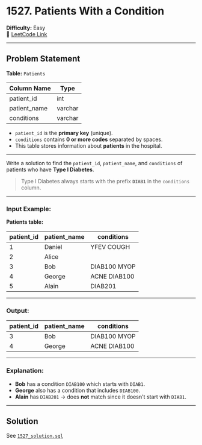 # 1527. Patients With a Condition

**Difficulty:** Easy  
🔗 [LeetCode Link](https://leetcode.com/problems/patients-with-a-condition/)

---

## Problem Statement

**Table:** `Patients`

| Column Name  | Type    |
|--------------|---------|
| patient_id   | int     |
| patient_name | varchar |
| conditions   | varchar |

- `patient_id` is the **primary key** (unique).
- `conditions` contains **0 or more codes** separated by spaces.
- This table stores information about **patients** in the hospital.

---

Write a solution to find the `patient_id`, `patient_name`, and `conditions` of patients who have **Type I Diabetes**.

> Type I Diabetes always starts with the prefix **`DIAB1`** in the `conditions` column.

---

### Input Example:

**Patients table:**

| patient_id | patient_name | conditions   |
|------------|--------------|--------------|
| 1          | Daniel       | YFEV COUGH   |
| 2          | Alice        |              |
| 3          | Bob          | DIAB100 MYOP |
| 4          | George       | ACNE DIAB100 |
| 5          | Alain        | DIAB201      |

---

### Output:

| patient_id | patient_name | conditions   |
|------------|--------------|--------------|
| 3          | Bob          | DIAB100 MYOP |
| 4          | George       | ACNE DIAB100 |

---

### Explanation:

- **Bob** has a condition `DIAB100` which starts with `DIAB1`.
- **George** also has a condition that includes `DIAB100`.
- **Alain** has `DIAB201` → does **not** match since it doesn't start with `DIAB1`.

---

## Solution

See [`1527_solution.sql`](./1527_solution.sql)
